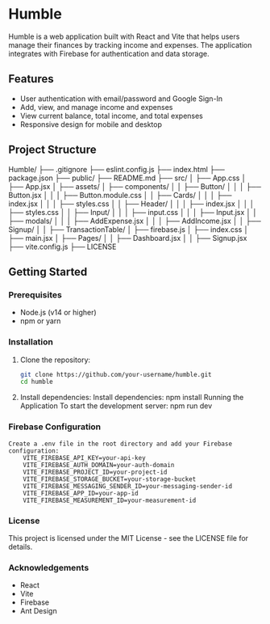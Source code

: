 # Humble

Humble is a web application built with React and Vite that helps users manage their finances by tracking income and expenses. The application integrates with Firebase for authentication and data storage.

## Features
- User authentication with email/password and Google Sign-In
- Add, view, and manage income and expenses
- View current balance, total income, and total expenses
- Responsive design for mobile and desktop

## Project Structure
Humble/
├── .gitignore
├── eslint.config.js
├── index.html
├── package.json
├── public/
├── README.md
├── src/
│   ├── App.css
│   ├── App.jsx
│   ├── assets/
│   ├── components/
│   │   ├── Button/
│   │   │   ├── Button.jsx
│   │   │   ├── Button.module.css
│   │   ├── Cards/
│   │   │   ├── index.jsx
│   │   │   ├── styles.css
│   │   ├── Header/
│   │   │   ├── index.jsx
│   │   │   ├── styles.css
│   │   ├── Input/
│   │   │   ├── input.css
│   │   │   ├── Input.jsx
│   │   ├── modals/
│   │   │   ├── AddExpense.jsx
│   │   │   ├── AddIncome.jsx
│   │   ├── Signup/
│   │   ├── TransactionTable/
│   ├── firebase.js
│   ├── index.css
│   ├── main.jsx
│   ├── Pages/
│   │   ├── Dashboard.jsx
│   │   ├── Signup.jsx
├── vite.config.js
├── LICENSE


## Getting Started

### Prerequisites
- Node.js (v14 or higher)
- npm or yarn

### Installation
1. Clone the repository:
   ```bash
   git clone https://github.com/your-username/humble.git
   cd humble

2. Install dependencies:
        Install dependencies:
            npm install
        Running the Application
            To start the development server:
                npm run dev

### Firebase Configuration
    Create a .env file in the root directory and add your Firebase configuration:
        VITE_FIREBASE_API_KEY=your-api-key
        VITE_FIREBASE_AUTH_DOMAIN=your-auth-domain
        VITE_FIREBASE_PROJECT_ID=your-project-id
        VITE_FIREBASE_STORAGE_BUCKET=your-storage-bucket
        VITE_FIREBASE_MESSAGING_SENDER_ID=your-messaging-sender-id
        VITE_FIREBASE_APP_ID=your-app-id
        VITE_FIREBASE_MEASUREMENT_ID=your-measurement-id

### License
This project is licensed under the MIT License - see the LICENSE file for details.

### Acknowledgements
- React
- Vite
- Firebase
- Ant Design
